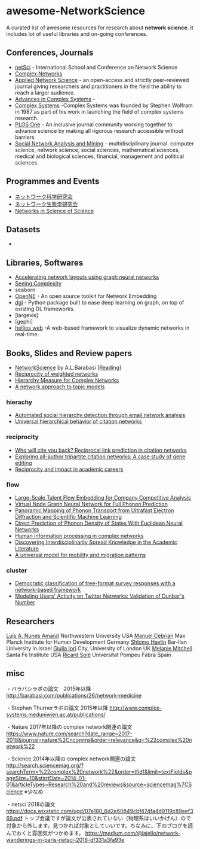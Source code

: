 # awesome-NetworkScience
A curated list of awesome resources for research about **network science**. it includes lot of useful libraries and on-going conferences.

## Conferences, Journals
- [netSci](https://netscix2024.netscisociety.org/) - International School and Conference on Network Science
- [Complex Networks](http://www.complexnetworks.org/)
- [Applied Network Science](https://appliednetsci.springeropen.com/) - an open-access and strictly peer-reviewed journal giving researchers and practitioners in the field the ability to reach a larger audience.
- [Advances in Complex Systems](https://www.worldscientific.com/toc/acs/24/02) -
- [Complex Systems](https://www.complex-systems.com/about/) -Complex Systems was founded by Stephen Wolfram in 1987 as part of his work in launching the field of complex systems research.
- [PLOS One](https://journals.plos.org/plosone/) - An inclusive journal community working together to advance science by making all rigorous research accessible without barriers
- [Social Network Analysis and Mining](https://www.springer.com/journal/13278/) - multidisciplinary journal. computer science, network science, social sciences, mathematical sciences, medical and biological sciences, financial, management and political sciences

## Programmes and Events
- [ネットワーク科学研究会](https://www.network-science-seminar.com/top)
- [ネットワーク生態学研究会](https://www.neteco.jp/%E3%83%9B%E3%83%BC%E3%83%A0)
- [Networks in Science of Science](https://netscisci.github.io/)

## Datasets
- 

## Libraries, Softwares
- [Accelerating network layouts using graph neural networks](https://www.nature.com/articles/s41467-023-37189-2)
- [Seeing Complexity](https://seeingcomplexity.wordpress.com/2011/02/05/hierarchical-edge-bundles/)
- seaborn
- [OpenNE](https://github.com/thunlp/OpenNE) - An open source toolkit for Network Embedding
- [dgl](https://github.com/dmlc/dgl) - Python package built to ease deep learning on graph, on top of existing DL frameworks.
- [largevis]
- [gephi]
- [hellios web](https://github.com/filipinascimento/helios-web) -A web-based framework to visualize dynamic networks in real-time.

## Books, Slides and Review papers
- [NetworkScience](http://networksciencebook.com/) by A.L.Barabasi [[Reading](https://github.com/team-sakata/Readings-Barabasi-networkscience)]
- [Reciprocity of weighted networks](https://www.nature.com/articles/srep02729)
- [Hierarchy Measure for Complex Networks](https://journals.plos.org/plosone/article?id=10.1371/journal.pone.0033799)
- [A network approach to topic models](https://www.science.org/doi/10.1126/sciadv.aaq1360#:~:text=Topic%20models%20are%20one%20popular,of%20a%20collection%20of%20documents.&text=We%20obtain%20a%20fresh%20view,finding%20communities%20in%20complex%20networks)

### hierachy
- [Automated social hierarchy detection through email network analysis](https://dl.acm.org/doi/10.1145/1348549.1348562)
- [Universal hierarchical behavior of citation networks](https://iopscience.iop.org/article/10.1088/1742-5468/2014/05/P05023)

### reciprocity
- [Who will cite you back? Reciprocal link prediction in citation networks](https://www.emerald.com/insight/content/doi/10.1108/LHT-02-2017-0044/full/html)
- [Exploring all-author tripartite citation networks: A case study of gene editing](https://www.sciencedirect.com/science/article/abs/pii/S175115771830244X)
- [Reciprocity and impact in academic careers](https://epjdatascience.springeropen.com/articles/10.1140/epjds/s13688-019-0199-3)

### flow
- [Large-Scale Talent Flow Embedding for Company Competitive Analysis](https://dl.acm.org/doi/fullHtml/10.1145/3366423.3380299)
- [Virtual Node Graph Neural Network for Full Phonon Prediction](https://arxiv.org/abs/2301.02197)
- [Panoramic Mapping of Phonon Transport from Ultrafast Electron Diffraction and Scientific Machine Learning
](https://onlinelibrary.wiley.com/doi/10.1002/adma.202206997)
- [Direct Prediction of Phonon Density of States With Euclidean Neural Networks](https://onlinelibrary.wiley.com/doi/10.1002/advs.202004214)
- [Human information processing in complex networks](https://arxiv.org/abs/1906.00926)
- [Discovering Interdisciplinarily Spread Knowledge in the Academic Literature](https://ieeexplore.ieee.org/abstract/document/9528418)
- [A universal model for mobility and migration patterns](https://www.nature.com/articles/nature10856)

### cluster
- [Democratic classification of free-format survey responses with a network-based framework](https://www.nature.com/articles/s42256-019-0071-y)
- [Modeling Users' Activity on Twitter Networks: Validation of Dunbar's Number](https://journals.plos.org/plosone/article?id=10.1371/journal.pone.0022656) 

## Researchers
[Luís A. Nunes Amaral](https://amaral.northwestern.edu/people/amaral/) Northwestern University USA
[Manuel Cebrian](https://www.mpib-berlin.mpg.de/staff/manuel-cebrian) Max Planck Institute for Human Development Germany
[Shlomo Havlin](https://havlin.ph.biu.ac.il/) Bar-Ilan University in Israel
[Giulia Iori](https://www.city.ac.uk/about/people/academics/giulia-iori) City, University of London UK
[Melanie Mitchell](https://melaniemitchell.me/) Santa Fe Institute USA
[Ricard Solé](http://complex.upf.edu/ricard-sol%C3%A9) Universitat Pompeu Fabra Spain


## misc
・バラバシラボの論文　2015年以降
http://barabasi.com/publications/26/network-medicine

・Stephan Thurnerラボの論文 2015年以降
http://www.complex-systems.meduniwien.ac.at/publications/

・Nature 2017年以降の complex network関連の論文
https://www.nature.com/search?date_range=2017-2018&journal=nature%2Cncomms&order=relevance&q=%22complex%20network%22

・Science 2014年以降の complex network関連の論文
http://search.sciencemag.org/?searchTerm=%22complex%20network%22&order=tfidf&limit=textFields&pageSize=10&startDate=2014-01-01&articleTypes=Research%20and%20reviews&source=sciencemag%7CScience
※少なめ

・netsci 2018の論文
https://docs.wixstatic.com/ugd/07e180_6d2e60849cbf474fa4d9119c89eef369.pdf
トップ会議ですが論文が公表されていない（物理系はいいかげん）ので対象から外します。見つかれば対象としていいです。ちなみに、下のブログを読んでおくと雰囲気がつかめます。
https://medium.com/@lajello/network-wanderings-in-paris-netsci-2018-df331a3fa93e

